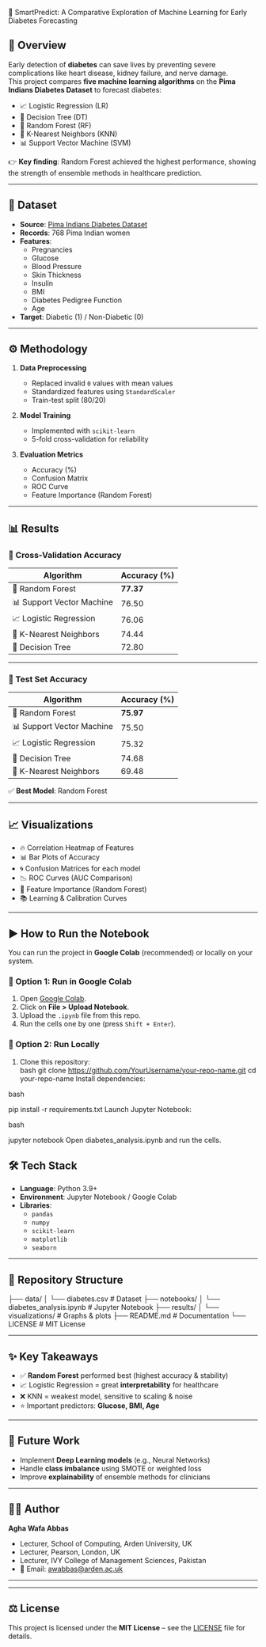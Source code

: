  🔬 SmartPredict: A Comparative Exploration of Machine Learning for Early Diabetes
Forecasting


## 📌 Overview  
Early detection of **diabetes** can save lives by preventing severe complications like heart disease, kidney failure, and nerve damage.  
This project compares **five machine learning algorithms** on the **Pima Indians Diabetes Dataset** to forecast diabetes:  

- 📈 Logistic Regression (LR)  
- 🌳 Decision Tree (DT)  
- 🌲 Random Forest (RF)  
- 👥 K-Nearest Neighbors (KNN)  
- 📊 Support Vector Machine (SVM)  

👉 **Key finding**: Random Forest achieved the highest performance, showing the strength of ensemble methods in healthcare prediction.  

---

## 📂 Dataset  
- **Source**: [Pima Indians Diabetes Dataset](https://www.kaggle.com/datasets/uciml/pima-indians-diabetes-database)  
- **Records**: 768 Pima Indian women  
- **Features**:  
  - Pregnancies  
  - Glucose  
  - Blood Pressure  
  - Skin Thickness  
  - Insulin  
  - BMI  
  - Diabetes Pedigree Function  
  - Age  
- **Target**: Diabetic (1) / Non-Diabetic (0)  

---

## ⚙️ Methodology  
1. **Data Preprocessing**  
   - Replaced invalid `0` values with mean values  
   - Standardized features using `StandardScaler`  
   - Train-test split (80/20)  

2. **Model Training**  
   - Implemented with `scikit-learn`  
   - 5-fold cross-validation for reliability  

3. **Evaluation Metrics**  
   - Accuracy (%)  
   - Confusion Matrix  
   - ROC Curve  
   - Feature Importance (Random Forest)  

---

## 📊 Results  

### 🔹 Cross-Validation Accuracy
| Algorithm            | Accuracy (%) |
|----------------------|--------------|
| 🌲 Random Forest     | **77.37**    |
| 📊 Support Vector Machine | 76.50    |
| 📈 Logistic Regression   | 76.06    |
| 👥 K-Nearest Neighbors   | 74.44    |
| 🌳 Decision Tree         | 72.80    |

---

### 🔹 Test Set Accuracy
| Algorithm            | Accuracy (%) |
|----------------------|--------------|
| 🌲 Random Forest     | **75.97**    |
| 📊 Support Vector Machine | 75.50    |
| 📈 Logistic Regression   | 75.32    |
| 🌳 Decision Tree         | 74.68    |
| 👥 K-Nearest Neighbors   | 69.48    |

✅ **Best Model**: Random Forest  

---

## 📈 Visualizations  
- 🔥 Correlation Heatmap of Features  
- 📊 Bar Plots of Accuracy  
- 🌀 Confusion Matrices for each model  
- 📉 ROC Curves (AUC Comparison)  
- 🌲 Feature Importance (Random Forest)  
- 📚 Learning & Calibration Curves  

---

## ▶️ How to Run the Notebook  

You can run the project in **Google Colab** (recommended) or locally on your system.  

### 🔹 Option 1: Run in Google Colab  
1. Open [Google Colab](https://colab.research.google.com/).  
2. Click on **File > Upload Notebook**.  
3. Upload the `.ipynb` file from this repo.  
4. Run the cells one by one (press `Shift + Enter`).  

### 🔹 Option 2: Run Locally  
1. Clone this repository:  
   bash
   git clone https://github.com/YourUsername/your-repo-name.git
   cd your-repo-name
Install dependencies:

bash

pip install -r requirements.txt
Launch Jupyter Notebook:

bash

jupyter notebook
Open diabetes_analysis.ipynb and run the cells.

## 🛠️ Tech Stack  
- **Language**: Python 3.9+  
- **Environment**: Jupyter Notebook / Google Colab  
- **Libraries**:  
  - `pandas`  
  - `numpy`  
  - `scikit-learn`  
  - `matplotlib`  
  - `seaborn`  

---

## 📂 Repository Structure  
├── data/
│ └── diabetes.csv # Dataset
├── notebooks/
│ └── diabetes_analysis.ipynb # Jupyter Notebook
├── results/
│ └── visualizations/ # Graphs & plots
├── README.md # Documentation
└── LICENSE # MIT License


---

## ✨ Key Takeaways  
- ✅ **Random Forest** performed best (highest accuracy & stability)  
- 📈 Logistic Regression = great **interpretability** for healthcare  
- ❌ KNN = weakest model, sensitive to scaling & noise  
- ⭐ Important predictors: **Glucose, BMI, Age**  

---

## 🔮 Future Work  
- Implement **Deep Learning models** (e.g., Neural Networks)  
- Handle **class imbalance** using SMOTE or weighted loss  
- Improve **explainability** of ensemble methods for clinicians  

---

## 👨‍💻 Author  
**Agha Wafa Abbas**  
- Lecturer, School of Computing, Arden University, UK  
- Lecturer, Pearson, London, UK  
- Lecturer, IVY College of Management Sciences, Pakistan  
- 📧 Email: awabbas@arden.ac.uk  

---


---

## ⚖️ License  
This project is licensed under the **MIT License** – see the [LICENSE](./LICENSE) file for details. 
